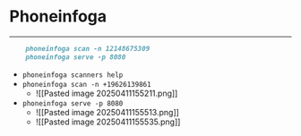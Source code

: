 # Phoneinfoga
---
```md
	phoneinfoga scan -n 12148675309 
	phoneinfoga serve -p 8080
```

- `phoneinfoga scanners help`
- `phoneinfoga scan -n +19626139861`
	- ![[Pasted image 20250411155211.png]]
- `phoneinfoga serve -p 8080`
	- ![[Pasted image 20250411155513.png]]
	- ![[Pasted image 20250411155535.png]]